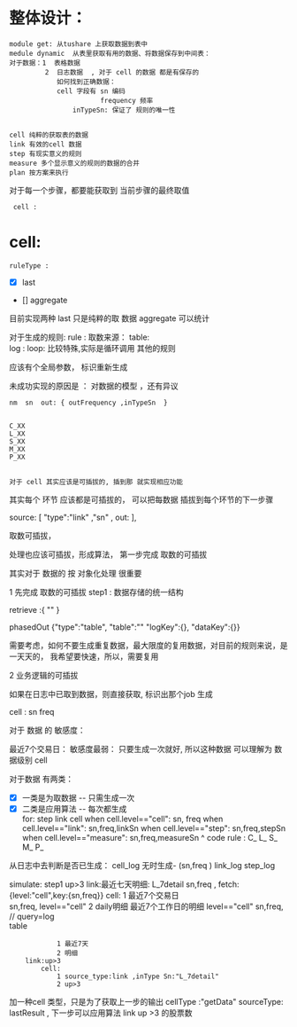 
# 整体设计：
    module get: 从tushare 上获取数据到表中
    medule dynamic  从表里获取有用的数据、将数据保存到中间表：
    对于数据：1  表格数据
             2  日志数据  , 对于 cell 的数据 都是有保存的
                如何找到正确数据： 
                cell 字段有 sn 编码 
                           frequency 频率  
                    inTypeSn: 保证了 规则的唯一性


    cell 纯粹的获取表的数据                 
    link 有效的cell 数据 
    step 有现实意义的规则
    measure 多个显示意义的规则的数据的合并
    plan 按方案来执行

对于每一个步骤，都要能获取到 当前步骤的最终取值


     cell :

        
    

                                  
# cell:
    ruleType :
    
 - [x] last
 - [] aggregate
  
  目前实现两种 last 只是纯粹的取 数据
        aggregate 可以统计

  对于生成的规则: rule :
    取数来源： table:  
              log : 
              loop: 比较特殊,实际是循环调用 其他的规则
    

应该有个全局参数， 标识重新生成

        
未成功实现的原因是 ：
    对数据的模型 ，还有异议

    nm  sn  out: { outFrequency ,inTypeSn  }


    C_XX 
    L_XX
    S_XX
    M_XX
    P_XX


    对于 cell 其实应该是可插拔的, 插到那 就实现相应功能 
     
其实每个 环节 应该都是可插拔的， 可以把每数据 插拔到每个环节的下一步骤

source: [ "type":"link" ,"sn" , out: ],

取数可插拔， 

处理也应该可插拔，形成算法，
第一步完成 取数的可插拔

其实对于 数据的 按 对象化处理 很重要


1 先完成 取数的可插拔
    step1 : 数据存储的统一结构


 retrieve :{
     ""
 }


 phasedOut {"type":"table", 
            "table":""
            "logKey":{},
            "dataKey":{}}

需要考虑，如何不要生成重复数据，最大限度的复用数据，对目前的规则来说，是一天天的，
我希望要快速，所以，需要复用



2 业务逻辑的可插拔


如果在日志中已取到数据，则直接获取, 标识出那个job 生成


cell : sn  freq  

对于 数据 的 敏感度：

  最近7个交易日： 敏感度最弱： 只要生成一次就好, 所以这种数据 可以理解为 数据级别 cell 

  对于数据 有两类：
- [x] 一类是为取数据 --   只需生成一次
- [x] 二类是应用算法 -- 每次都生成       
for: 
step 
    link 
        cell 
        when  cell.level=="cell":
            sn, freq 
        when cell.level=="link":
            sn,freq,linkSn 
        when cell.level=="step":
            sn,freq,stepSn
        when cell.level=="measure":
            sn,freq,measureSn
^ code rule : C_    L_   S_   M_  P_ 

从日志中去判断是否已生成：
    cell_log   无时生成- (sn,freq )
    link_log
    step_log 


simulate:
step1 up>3 
        link:最近七天明细: L_7detail
        sn,freq ,
        fetch: {level:"cell",key:{sn,freq}}
            cell:
                1 最近7个交易日  
                    sn,freq, level=="cell"
                2 daily明细 最近7个工作日的明细
                    level=="cell"
                    sn,freq,     // query=log   
                    table    
                
                1 最近7天 
                2 明细
        link:up>3
            cell:
                1 source_type:link ,inType Sn:"L_7detail" 
                2 up>3 

加一种cell 类型，只是为了获取上一步的输出
cellType :"getData"
sourceType: lastResult ,
下一步可以应用算法  link up >3 的股票数 
